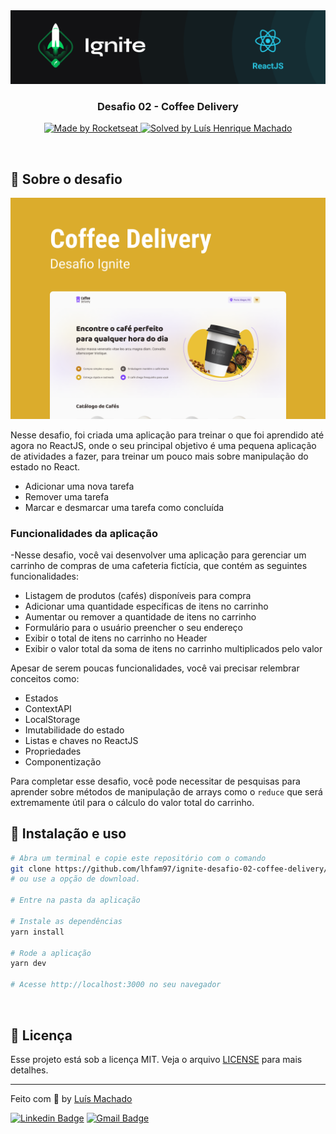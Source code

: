 <img src=".github/ignite.png" alt="Ignite" >

<h3 align="center">
  Desafio 02 - Coffee Delivery
</h3>

<p align="center">
  <a href="https://rocketseat.com.br">
    <img alt="Made by Rocketseat" src="https://img.shields.io/badge/made%20by-Rocketseat-%2306b656?style=flat-square">
  </a>
  
  <a href="https://www.linkedin.com/in/luís-henrique-machado-98037a127/">
    <img alt="Solved by Luís Henrique Machado" src="https://img.shields.io/badge/solved%20by-Luis%20Machado-%2306b656?style=flat-square">
  </a>
</p>

<br>

## :rocket: Sobre o desafio

<p align="center">
  <img src=".github/Capa.png" alt="capa">
</p>

Nesse desafio, foi criada uma aplicação para treinar o que foi aprendido até agora no ReactJS, onde o seu principal objetivo é uma pequena aplicação de atividades a fazer, para treinar um pouco mais sobre manipulação do estado no React.

- Adicionar uma nova tarefa
- Remover uma tarefa
- Marcar e desmarcar uma tarefa como concluída

### Funcionalidades da aplicação

-Nesse desafio, você vai desenvolver uma aplicação para gerenciar um carrinho de compras de uma cafeteria fictícia, que contém as seguintes funcionalidades:

- Listagem de produtos (cafés) disponíveis para compra
- Adicionar uma quantidade específicas de itens no carrinho
- Aumentar ou remover a quantidade de itens no carrinho
- Formulário para o usuário preencher o seu endereço
- Exibir o total de itens no carrinho no Header
- Exibir o valor total da soma de itens no carrinho multiplicados pelo valor

Apesar de serem poucas funcionalidades, você vai precisar relembrar conceitos como:

- Estados
- ContextAPI
- LocalStorage
- Imutabilidade do estado
- Listas e chaves no ReactJS
- Propriedades
- Componentização

Para completar esse desafio, você pode necessitar de pesquisas para aprender sobre métodos de manipulação de arrays como o `reduce` que será extremamente útil para o cálculo do valor total do carrinho.

## :wrench: Instalação e uso

```bash
# Abra um terminal e copie este repositório com o comando
git clone https://github.com/lhfam97/ignite-desafio-02-coffee-delivery/
# ou use a opção de download.

# Entre na pasta da aplicação 

# Instale as dependências
yarn install

# Rode a aplicação
yarn dev

# Acesse http://localhost:3000 no seu navegador
```

<br>

## :memo: Licença

Esse projeto está sob a licença MIT. Veja o arquivo [LICENSE](/LICENSE) para mais detalhes.

---

Feito com :purple_heart: by [Luís Machado](https://github.com/lhfam97)

[![Linkedin Badge](https://img.shields.io/badge/-Luis%20Machado-blue?style=flat-square&logo=Linkedin&logoColor=white&link=https://www.linkedin.com/in/luís-henrique-machado-98037a127/)](https://www.linkedin.com/in/luís-henrique-machado-98037a127/) 
[![Gmail Badge](https://img.shields.io/badge/-lhfam97@gmail.com-c14438?style=flat-square&logo=Gmail&logoColor=white&link=mailto:lhfam97@gmail.com)](mailto:lhfam97@gmail.com)
